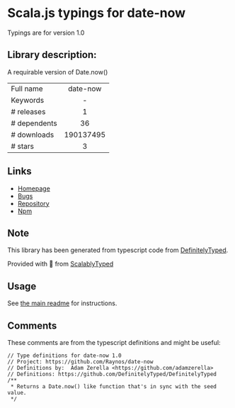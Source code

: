 
# Scala.js typings for date-now

Typings are for version 1.0

## Library description:
A requirable version of Date.now()

|                    |                 |
| ------------------ | :-------------: |
| Full name          | date-now |
| Keywords           | - |
| # releases         | 1 |
| # dependents       | 36 |
| # downloads        | 190137495 |
| # stars            | 3 |

## Links
- [Homepage](https://github.com/Raynos/date-now)
- [Bugs](https://github.com/Raynos/date-now/issues)
- [Repository](https://github.com/Raynos/date-now)
- [Npm](https://www.npmjs.com/package/date-now)
    


## Note
This library has been generated from typescript code from [DefinitelyTyped](https://definitelytyped.org).

Provided with :purple_heart: from [ScalablyTyped](https://github.com/oyvindberg/ScalablyTyped)

## Usage
See [the main readme](../../readme.md) for instructions.

## Comments

These comments are from the typescript definitions and might be useful:
```
// Type definitions for date-now 1.0
// Project: https://github.com/Raynos/date-now
// Definitions by:  Adam Zerella <https://github.com/adamzerella>
// Definitions: https://github.com/DefinitelyTyped/DefinitelyTyped
/**
 * Returns a Date.now() like function that's in sync with the seed value.
 */

```

